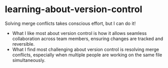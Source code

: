 # learning-about-version-control
Solving merge conflicts takes conscious effort, but I can do it!

- What I like most about version control is how it allows seamless collaboration across team members, ensuring changes are tracked and reversible.  
- What I find most challenging about version control is resolving merge conflicts, especially when multiple people are working on the same file simultaneously.  
